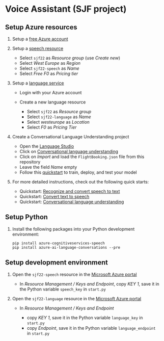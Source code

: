 # Voice Assistant (SJF project)

## Setup Azure resources

1. Setup a [free Azure account](https://azure.microsoft.com/en-us/free/cognitive-services/)

1. Setup a [speech resource](https://ms.portal.azure.com/#create/Microsoft.CognitiveServicesSpeechServices)

   * Select `sjf22` as *Resource group* (use *Create new*)
   * Select *West Europe* as *Region*
   * Select `sjf22-speech` as *Name*
   * Select *Free F0* as *Pricing tier*

1. Setup a [language service](https://aka.ms/languageStudio)

   * Login with your Azure account
   * Create a new language resource

     * Select `sjf22` as *Resource group*
     * Select `sjf22-language` as *Name*
     * Select *westeurope* as *Location*
     * Select *F0* as *Pricing Tier*

1. Create a Conversational Language Understanding project

   * Open the [Language Studio](https://language.cognitive.azure.com/home)
   * Click on [Conversational language understanding](https://language.cognitive.azure.com/clu/projects)
   * Click on *Import* and load the `FlightBooking.json` file from this repository
   * Leave the field *Name* empty
   * Follow this [quickstart](https://docs.microsoft.com/en-us/azure/cognitive-services/language-service/conversational-language-understanding/quickstart?pivots=language-studio) to train, deploy, and test your model

1. For more detailed instructions, check out the following quick starts:

   * Quickstart: [Recognize and convert speech to text](https://docs.microsoft.com/en-us/azure/cognitive-services/speech-service/get-started-speech-to-text?tabs=terminal&pivots=programming-language-python)
   * Quickstart: [Convert text to speech](https://docs.microsoft.com/en-us/azure/cognitive-services/speech-service/get-started-text-to-speech?tabs=terminal&pivots=programming-language-python)
   * Quickstart: [Conversational language understanding](https://docs.microsoft.com/en-us/azure/cognitive-services/language-service/conversational-language-understanding/quickstart?pivots=language-studio)

## Setup Python

1. Install the following packages into your Python development environment:

   ```
   pip install azure-cognitiveservices-speech
   pip install azure-ai-language-conversations --pre
   ```

## Setup development environment

1. Open the `sjf22-speech` resource in the [Microsoft Azure portal](https://portal.azure.com/#home)

   * In *Resource Management / Keys and Endpoint*, copy *KEY 1*, save it in the Python variable `speech_key` in `start.py`

1. Open the `sjf22-language` resource in the [Microsoft Azure portal](https://portal.azure.com/#home)

   * In *Resource Management / Keys and Endpoint*

     * copy *KEY 1*, save it in the Python variable `language_key` in `start.py`
     * copy *Endpoint*, save it in the Python variable `language_endpoint` in `start.py`

